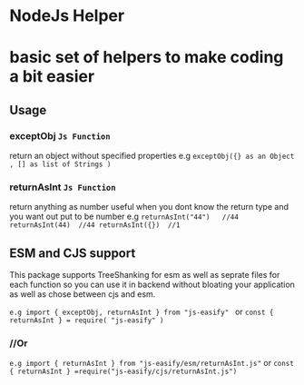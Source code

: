 # NodeJs Helper

# basic set of helpers to make coding a bit easier 
## Usage

### exceptObj ```Js Function ```
 return an object without specified properties 
 e.g 
``` exceptObj({} as an Object , [] as list of Strings ) ```

### returnAsInt ```Js Function ```
 return anything as number useful when you dont know the return type and you want out put to be number
 e.g 
``` returnAsInt("44")   //44 returnAsInt(44)  //44 returnAsInt({})  //1 ```


## ESM and CJS support
This package supports TreeShanking for esm as well as seprate files for each function so you can use it in backend without bloating your application as well as chose between cjs and esm.

```e.g import { exceptObj, returnAsInt } from "js-easify" ``` or ``` const { returnAsInt } = require( "js-easify" ) ```
### //Or 
``` e.g import { returnAsInt } from "js-easify/esm/returnAsInt.js" ```
or 
``` const { returnAsInt } =require("js-easify/cjs/returnAsInt.js") ```